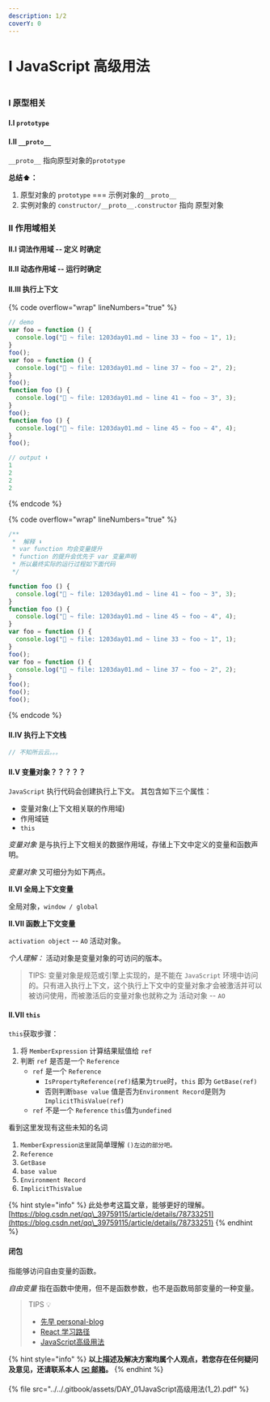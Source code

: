 ```yaml
---
description: 1/2
coverY: 0
---
```


# I JavaScript 高级用法

<figure><img src="https://picx.zhimg.com/80/v2-df56f09828d6ca46e17eeecc619ce88f_720w.webp?source=1940ef5c" alt=""><figcaption></figcaption></figure>

### I 原型相关

#### I.I `prototype`

#### **I.II `__proto__`**

`__proto__` 指向原型对象的`prototype`

**总结⬆️：**

1. 原型对象的 `prototype` === 示例对象的`__proto__`
2. 实例对象的 `constructor/__proto__.constructor` 指向 原型对象

### II 作用域相关

#### II.I 词法作用域 -- 定义 时确定

#### II.II 动态作用域 -- 运行时确定

#### II.III 执行上下文

{% code overflow="wrap" lineNumbers="true" %}
```javascript
// demo
var foo = function () {
  console.log("🚀 ~ file: 1203day01.md ~ line 33 ~ foo ~ 1", 1);
}
foo();
var foo = function () {
  console.log("🚀 ~ file: 1203day01.md ~ line 37 ~ foo ~ 2", 2);
}
foo();
function foo () {
  console.log("🚀 ~ file: 1203day01.md ~ line 41 ~ foo ~ 3", 3);
}
foo();
function foo () {
  console.log("🚀 ~ file: 1203day01.md ~ line 45 ~ foo ~ 4", 4);
}
foo();

// output ⬇️
1
2
2
2
```
{% endcode %}

{% code overflow="wrap" lineNumbers="true" %}
```javascript
/**
 *  解释 ⬇️
 * var function 均会变量提升
 * function 的提升会优先于 var 变量声明
 * 所以最终实际的运行过程如下面代码
 */

function foo () {
  console.log("🚀 ~ file: 1203day01.md ~ line 41 ~ foo ~ 3", 3);
}
function foo () {
  console.log("🚀 ~ file: 1203day01.md ~ line 45 ~ foo ~ 4", 4);
}
var foo = function () {
  console.log("🚀 ~ file: 1203day01.md ~ line 33 ~ foo ~ 1", 1);
}
foo();
var foo = function () {
  console.log("🚀 ~ file: 1203day01.md ~ line 37 ~ foo ~ 2", 2);
}
foo();
foo();
foo();

```
{% endcode %}

#### II.IV 执行上下文栈

```javascript
// 不知所云云。。。
```

#### II.V 变量对象？？？？？

`JavaScript` 执行代码会创建执行上下文。 其包含如下三个属性：

* 变量对象(上下文相关联的作用域)
* 作用域链
* `this`

_变量对象_ 是与执行上下文相关的数据作用域，存储上下文中定义的变量和函数声明。

_变量对象_ 又可细分为如下两点。

**II.VI 全局上下文变量**

全局对象，`window / global`

**II.VII 函数上下文变量**

`activation object` -- `AO` 活动对象。

_个人理解：_ 活动对象是变量对象的可访问的版本。

> TIPS: 变量对象是规范或引擎上实现的，是不能在 `JavaScript` 环境中访问的。只有进入执行上下文，这个执行上下文中的变量对象才会被激活并可以被访问使用，而被激活后的变量对象也就称之为 活动对象 -- `AO`

#### II.VII `this`

`this`获取步骤：

1. 将 `MemberExpression` 计算结果赋值给 `ref`
2. 判断 `ref` 是否是一个 `Reference`&#x20;
   * `ref` 是一个 `Reference`
     * `IsPropertyReference(ref)`结果为`true`时，`this` 即为 `GetBase(ref)`
     * 否则判断`base value` 值是否为`Environment Record`是则为 `ImplicitThisValue(ref)`
   * `ref` 不是一个 `Reference` `this`值为`undefined`

看到这里发现有这些未知的名词&#x20;

1. `MemberExpression这里就`简单理解 `()左边的部分吧。` &#x20;
2. `Reference`&#x20;
3. `GetBase`
4. `base value`
5. `Environment Record`
6. `ImplicitThisValue`

{% hint style="info" %}
此处参考这篇文章，能够更好的理解。[https://blog.csdn.net/qq\_39759115/article/details/78733251](https://blog.csdn.net/qq\_39759115/article/details/78733251)
{% endhint %}

#### 闭包

指能够访问自由变量的函数。

_自由变量_ 指在函数中使用，但不是函数参数，也不是函数局部变量的一种变量。











> TIPS 💡
>
> * [先早 personal-blog](https://github.com/xianzao/xianzao-interview/issues)
> * [React 学习路径](https://www.yuque.com/lpldplws/atomml/bgn3sl?singleDoc#%20%E3%80%8Areact%E5%AD%A6%E4%B9%A0%E8%B7%AF%E5%BE%84%E3%80%8B%20%E5%AF%86%E7%A0%81%EF%BC%9Aei05)
> * [JavaScript高级用法](https://www.yuque.com/lpldplws/atomml/tmbe7ykqmslqszhe?singleDoc=%E5%AF%86%E7%A0%81=bwxh)

{% hint style="info" %}
**以上描述及解决方案均属个人观点，若您存在任何疑问及意见，还请联系本人** [**✉️ 邮箱**](mailto:wyx.scottwu@gmail.com)**。**
{% endhint %}

{% file src="../../.gitbook/assets/DAY_01JavaScript高级用法(1_2).pdf" %}
